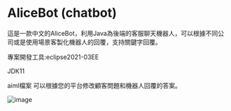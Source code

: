 # AliceBot  (chatbot)

這是一款中文的AliceBot，利用Java為後端的客服聊天機器人，可以根據不同公司或是使用場景客製化機器人的回覆，支持關鍵字回覆。

專案開發工具:eclipse2021-03EE

JDK11

aiml檔案 可以根據您的平台修改顧客問題和機器人回覆的答案。

![image](https://user-images.githubusercontent.com/89830856/141265096-3385ad90-6ee3-4108-8c33-1695070d0e58.png)

